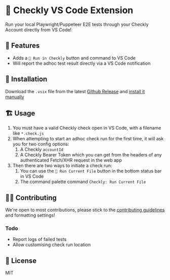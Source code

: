 # 🦝 Checkly VS Code Extension

Run your local Playwright/Puppeteer E2E tests through your Checkly Account directly from VS Code!

## 📱 Features

- Adds a `🦝 Run in Checkly` button and command to VS Code
- Will report the adhoc test result directly via a VS Code notification

## 📌 Installation

Download the `.vsix` file from the latest [Github Release](https://github.com/ndom91/checkly-vscode/releases) and [install it manually](https://code.visualstudio.com/docs/editor/extension-marketplace#_install-from-a-vsix)

## 🏗️ Usage

1. You must have a valid Checkly check open in VS Code, with a filename like `*.check.js`
2. When attempting to start an adhoc check run for the first time, it will ask you for two config options:
   1. A Checkly `accountId`
   2. A Checkly Bearer Token which you can get from the headers of any authenticated Fetch/XHR request in the web app
3. Then there are two ways to initiate a check run:
   1. You can use the `🦝 Run Current File` button in the bottom status bar in VS Code
   2. The command palette command `Checkly: Run Current File`

## 🏋️‍♀️ Contributing

We're open to most contributions, please stick to the [contributing guidelines]() and formatting settings!

### Todo

- Report logs of failed tests
- Allow customising check run location

## 📝 License

MIT
